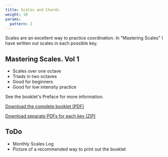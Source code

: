 ```yaml
---
title: Scales and Chords
weight: 10
params:
  pattern: 2
---
```


Scales are an excellent way to practice coordination. In "Mastering Scales" I
have written out scales in each possible key.

## Mastering Scales. Vol 1

- Scales over one octave
- Triads in two octaves
- Good for beginners
- Good for low intensity practice

See the booklet's Preface for more information.

[Download the complete booklet (PDF)](./mastering-scales-2021-complete.pdf)

[Download separate PDFs for each key (ZIP)](./mastering-scales-2021-separate-files.zip)

## ToDo

- Monthly Scales Log
- Picture of a recommended way to print out the booklet
